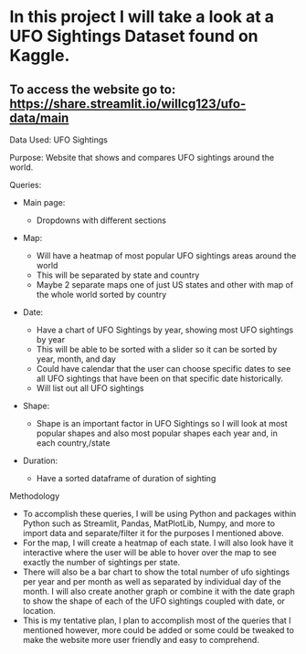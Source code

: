 # In this project I will take a look at a UFO Sightings Dataset found on Kaggle.
## To access the website go to: https://share.streamlit.io/willcg123/ufo-data/main 
Data Used: UFO Sightings

Purpose: Website that shows and compares UFO sightings around the world.

Queries:
* Main page:
  * Dropdowns with different sections
* Map:
  * Will have a heatmap of most popular UFO sightings areas around the world
  * This will be separated by state and country
  * Maybe 2 separate maps one of just US states and other with map of the whole world sorted by country

* Date:
  * Have a chart of UFO Sightings by year, showing most UFO sightings by year
  * This will be able to be sorted with a slider so it can be sorted by year, month, and day
  * Could have calendar that the user can choose specific dates to see all UFO sightings that have been on that specific date historically. 
  * Will list out all UFO sightings 
* Shape:
  * Shape is an important factor in UFO Sightings so I will look at most popular shapes and also most popular shapes each year and, in each country,/state
* Duration:
  * Have a sorted dataframe of duration of sighting

Methodology

* To accomplish these queries, I will be using Python and packages within Python such as Streamlit, Pandas, MatPlotLib, Numpy, and more to import data and separate/filter it for the purposes I mentioned above. 
* For the map, I will create a heatmap of each state. I will also look have it interactive where the user will be able to hover over the map to see exactly the number of sightings per state.
* There will also be a bar chart to show the total number of ufo sightings per year and per month as well as separated by individual day of the month. I will also create another graph or combine it with the date graph to show the shape of each of the UFO sightings coupled with date, or location.
* This is my tentative plan, I plan to accomplish most of the queries that I mentioned however, more could be added or some could be tweaked to make the website more user friendly and easy to comprehend. 
